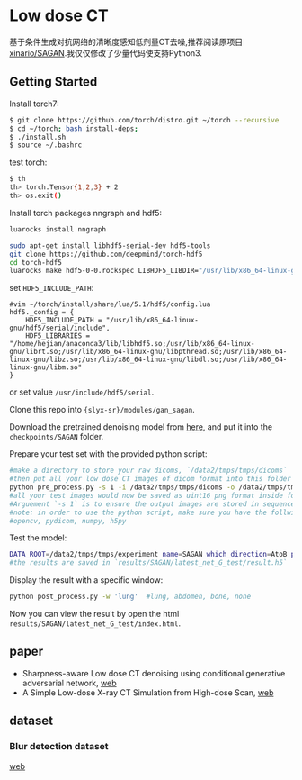 # Low dose CT
基于条件生成对抗网络的清晰度感知低剂量CT去噪,推荐阅读原项目[xinario/SAGAN](https://github.com/xinario/SAGAN).我仅仅修改了少量代码使支持Python3.

## Getting Started
Install torch7:
```bash
$ git clone https://github.com/torch/distro.git ~/torch --recursive
$ cd ~/torch; bash install-deps;
$ ./install.sh
$ source ~/.bashrc
```

test torch:
```bash
$ th
th> torch.Tensor{1,2,3} + 2
th> os.exit()
```

Install torch packages nngraph and hdf5:
```bash
luarocks install nngraph

sudo apt-get install libhdf5-serial-dev hdf5-tools
git clone https://github.com/deepmind/torch-hdf5
cd torch-hdf5
luarocks make hdf5-0-0.rockspec LIBHDF5_LIBDIR="/usr/lib/x86_64-linux-gnu/"
```

set `HDF5_INCLUDE_PATH`:
```
#vim ~/torch/install/share/lua/5.1/hdf5/config.lua
hdf5._config = {
    HDF5_INCLUDE_PATH = "/usr/lib/x86_64-linux-gnu/hdf5/serial/include",
    HDF5_LIBRARIES = "/home/hejian/anaconda3/lib/libhdf5.so;/usr/lib/x86_64-linux-gnu/librt.so;/usr/lib/x86_64-linux-gnu/libpthread.so;/usr/lib/x86_64-linux-gnu/libz.so;/usr/lib/x86_64-linux-gnu/libdl.so;/usr/lib/x86_64-linux-gnu/libm.so"
}
```

or set value `/usr/include/hdf5/serial`.

Clone this repo into `{slyx-sr}/modules/gan_sagan`.

Download the pretrained denoising model from [here](https://1drv.ms/u/s!Aj4IQl4ug0_9gj4TTqVW1JhhHG5f), and put it into the `checkpoints/SAGAN` folder.

Prepare your test set with the provided python script:
```bash
#make a directory to store your raw dicoms, `/data2/tmps/tmps/dicoms`
#then put all your low dose CT images of dicom format into this folder and run
python pre_process.py -s 1 -i /data2/tmps/tmps/dicoms -o /data2/tmps/tmps/experiment/test
#all your test images would now be saved as uint16 png format inside folder `/data2/tmps/tmps/experiment`.
#Arguement `-s 1` is to ensure the output images are stored in sequence.
#note: in order to use the python script, make sure you have the follwing packages installed
#opencv, pydicom, numpy, h5py
```

Test the model:
```bash
DATA_ROOT=/data2/tmps/tmps/experiment name=SAGAN which_direction=AtoB phase=test th test.lua
#the results are saved in `results/SAGAN/latest_net_G_test/result.h5`
```

Display the result with a specific window:
```bash
python post_process.py -w 'lung'  #lung, abdomen, bone, none
```

Now you can view the result by open the html `results/SAGAN/latest_net_G_test/index.html`.

## paper
- Sharpness-aware Low dose CT denoising using conditional generative adversarial network, [web](https://arxiv.org/abs/1708.06453v2)
- A Simple Low-dose X-ray CT Simulation from High-dose Scan, [web](https://www.ncbi.nlm.nih.gov/pubmed/26543245)

## dataset

### Blur detection dataset
[web](http://www.cse.cuhk.edu.hk/~leojia/projects/dblurdetect/dataset.html)